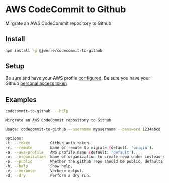 # AWS CodeCommit to Github
Mirgrate an AWS CodeCommit repository to Github

## Install
```bash
npm install -g @jwerre/codecommit-to-github
```

## Setup
Be sure and have your AWS profile [configured](https://docs.aws.amazon.com/cli/latest/userguide/cli-configure-quickstart.html).
Be sure you have your Github [personal access token](https://docs.github.com/en/github/authenticating-to-github/creating-a-personal-access-token')

## Examples
```bash
codecommit-to-github  --help

Mirgrate an AWS CodeCommit repository to Github

Usage: codecommit-to-github --username myusername --password 1234abcd ./path/to/my/repo

Options:
-t, --token		    Github auth token.
-r, --remote		Name of remote to migrate (default: 'origin').
-a, --aws-profile	AWS profile name (default: 'default').
-o, --organization	Name of organization to create repo under instead of user.
-p, --public		Whether the github repo should be public, defaults to private.
-h, --help  		Show help.
-v, --verbose		Verbose output.
-d, --dry	    	Perform a dry run.

```